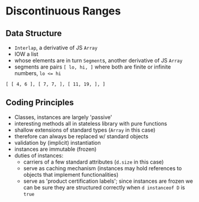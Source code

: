 


# Discontinuous Ranges

## Data Structure

* `Interlap`, a derivative of JS `Array`
* IOW a list
* whose elements are in turn `Segment`s, another derivative of JS `Array`
* segments are pairs `[ lo, hi, ]` where both are finite or infinite numbers, `lo <= hi`

```
[ [ 4, 6 ], [ 7, 7, ], [ 11, 19, ], ]
```

## Coding Principles

* Classes, instances are largely 'passive'
* interesting methods all in stateless library with pure functions
* shallow extensions of standard types (`Array` in this case)
* therefore can always be replaced w/ standard objects
* validation by (implicit) instantiation
* instances are immutable (frozen)
* duties of instances:
	* carriers of a few standard attributes (`d.size` in this case)
	* serve as caching mechanism (instances may hold references to objects that implement functionalities)
	* serve as 'product certification labels'; since instances are frozen we can be sure they are structured
	  correctly when `d instanceof D` is `true`


